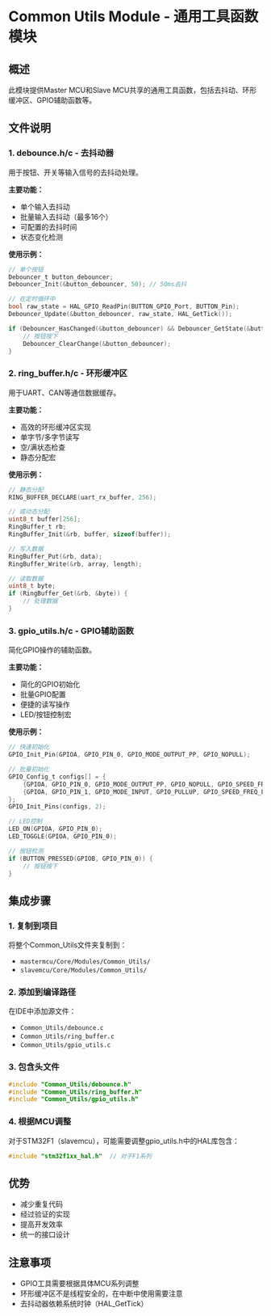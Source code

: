# Common Utils Module - 通用工具函数模块

## 概述
此模块提供Master MCU和Slave MCU共享的通用工具函数，包括去抖动、环形缓冲区、GPIO辅助函数等。

## 文件说明

### 1. debounce.h/c - 去抖动器
用于按钮、开关等输入信号的去抖动处理。

**主要功能：**
- 单个输入去抖动
- 批量输入去抖动（最多16个）
- 可配置的去抖时间
- 状态变化检测

**使用示例：**
```c
// 单个按钮
Debouncer_t button_debouncer;
Debouncer_Init(&button_debouncer, 50); // 50ms去抖

// 在定时循环中
bool raw_state = HAL_GPIO_ReadPin(BUTTON_GPIO_Port, BUTTON_Pin);
Debouncer_Update(&button_debouncer, raw_state, HAL_GetTick());

if (Debouncer_HasChanged(&button_debouncer) && Debouncer_GetState(&button_debouncer)) {
    // 按钮按下
    Debouncer_ClearChange(&button_debouncer);
}
```

### 2. ring_buffer.h/c - 环形缓冲区
用于UART、CAN等通信数据缓存。

**主要功能：**
- 高效的环形缓冲区实现
- 单字节/多字节读写
- 空/满状态检查
- 静态分配宏

**使用示例：**
```c
// 静态分配
RING_BUFFER_DECLARE(uart_rx_buffer, 256);

// 或动态分配
uint8_t buffer[256];
RingBuffer_t rb;
RingBuffer_Init(&rb, buffer, sizeof(buffer));

// 写入数据
RingBuffer_Put(&rb, data);
RingBuffer_Write(&rb, array, length);

// 读取数据
uint8_t byte;
if (RingBuffer_Get(&rb, &byte)) {
    // 处理数据
}
```

### 3. gpio_utils.h/c - GPIO辅助函数
简化GPIO操作的辅助函数。

**主要功能：**
- 简化的GPIO初始化
- 批量GPIO配置
- 便捷的读写操作
- LED/按钮控制宏

**使用示例：**
```c
// 快速初始化
GPIO_Init_Pin(GPIOA, GPIO_PIN_0, GPIO_MODE_OUTPUT_PP, GPIO_NOPULL);

// 批量初始化
GPIO_Config_t configs[] = {
    {GPIOA, GPIO_PIN_0, GPIO_MODE_OUTPUT_PP, GPIO_NOPULL, GPIO_SPEED_FREQ_LOW},
    {GPIOA, GPIO_PIN_1, GPIO_MODE_INPUT, GPIO_PULLUP, GPIO_SPEED_FREQ_LOW}
};
GPIO_Init_Pins(configs, 2);

// LED控制
LED_ON(GPIOA, GPIO_PIN_0);
LED_TOGGLE(GPIOA, GPIO_PIN_0);

// 按钮检测
if (BUTTON_PRESSED(GPIOB, GPIO_PIN_0)) {
    // 按钮按下
}
```

## 集成步骤

### 1. 复制到项目
将整个Common_Utils文件夹复制到：
- `mastermcu/Core/Modules/Common_Utils/`
- `slavemcu/Core/Modules/Common_Utils/`

### 2. 添加到编译路径
在IDE中添加源文件：
- `Common_Utils/debounce.c`
- `Common_Utils/ring_buffer.c`
- `Common_Utils/gpio_utils.c`

### 3. 包含头文件
```c
#include "Common_Utils/debounce.h"
#include "Common_Utils/ring_buffer.h"
#include "Common_Utils/gpio_utils.h"
```

### 4. 根据MCU调整
对于STM32F1（slavemcu），可能需要调整gpio_utils.h中的HAL库包含：
```c
#include "stm32f1xx_hal.h"  // 对于F1系列
```

## 优势
- 减少重复代码
- 经过验证的实现
- 提高开发效率
- 统一的接口设计

## 注意事项
- GPIO工具需要根据具体MCU系列调整
- 环形缓冲区不是线程安全的，在中断中使用需要注意
- 去抖动器依赖系统时钟（HAL_GetTick）